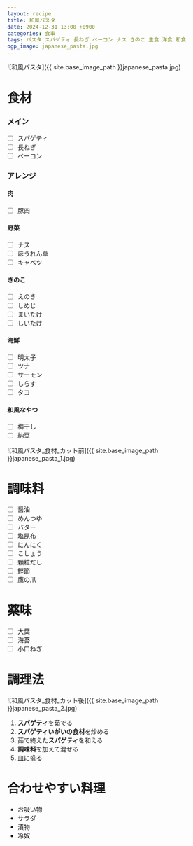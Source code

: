 ```yaml
---
layout: recipe
title: 和風パスタ
date: 2024-12-31 13:00 +0900
categories: 食事
tags: パスタ スパゲティ 長ねぎ ベーコン ナス きのこ 主食 洋食 和食
ogp_image: japanese_pasta.jpg
---
```

![和風パスタ]({{ site.base_image_path }}japanese_pasta.jpg)

# 食材
### メイン
- [ ] スパゲティ
- [ ] 長ねぎ
- [ ] ベーコン

### アレンジ
#### 肉
- [ ] 豚肉

#### 野菜
- [ ] ナス
- [ ] ほうれん草
- [ ] キャベツ

#### きのこ
- [ ] えのき
- [ ] しめじ
- [ ] まいたけ
- [ ] しいたけ

#### 海鮮
- [ ] 明太子
- [ ] ツナ
- [ ] サーモン
- [ ] しらす
- [ ] タコ

#### 和風なやつ
- [ ] 梅干し
- [ ] 納豆

![和風パスタ_食材_カット前]({{ site.base_image_path }}japanese_pasta_1.jpg)

# 調味料
- [ ] 醤油
- [ ] めんつゆ
- [ ] バター
- [ ] 塩昆布
- [ ] にんにく
- [ ] こしょう
- [ ] 顆粒だし
- [ ] 鰹節
- [ ] 鷹の爪

# 薬味
- [ ] 大葉
- [ ] 海苔
- [ ] 小口ねぎ

# 調理法
![和風パスタ_食材_カット後]({{ site.base_image_path }}japanese_pasta_2.jpg)

1. **スパゲティ**を茹でる
2. **スパゲティいがいの食材**を炒める
3. 茹で終えた**スパゲティ**を和える
4. **調味料**を加えて混ぜる
5. 皿に盛る

# 合わせやすい料理
- お吸い物
- サラダ
- 漬物
- 冷奴